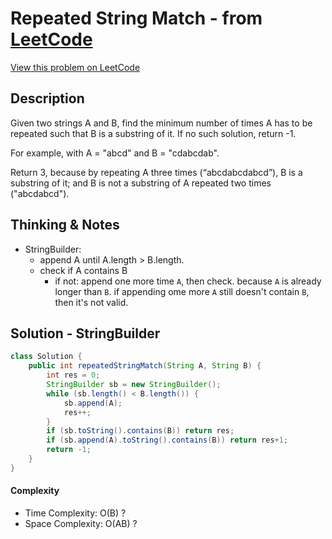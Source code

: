 # Repeated String Match - from [LeetCode](https://leetcode.com)
[View this problem on LeetCode](https://leetcode.com/problems/repeated-string-match/)

## Description
Given two strings A and B, find the minimum number of times A has to be repeated such that B is a substring of it. If no such solution, return -1.

For example, with A = "abcd" and B = "cdabcdab".

Return 3, because by repeating A three times (“abcdabcdabcd”), B is a substring of it; and B is not a substring of A repeated two times ("abcdabcd").

## Thinking & Notes
* StringBuilder: 
  - append A until A.length > B.length. 
  - check if A contains B
    - if not: append one more time `A`, then check. because `A` is already longer than `B`. if appending ome more `A` still doesn't contain `B`, then it's not valid.

## Solution - StringBuilder
```java
class Solution {
    public int repeatedStringMatch(String A, String B) {
        int res = 0;
        StringBuilder sb = new StringBuilder();
        while (sb.length() < B.length()) {
            sb.append(A);
            res++;
        }
        if (sb.toString().contains(B)) return res;
        if (sb.append(A).toString().contains(B)) return res+1;
        return -1;
    }
}
```
#### Complexity
* Time Complexity: O(B) ?
* Space Complexity: O(AB) ?
